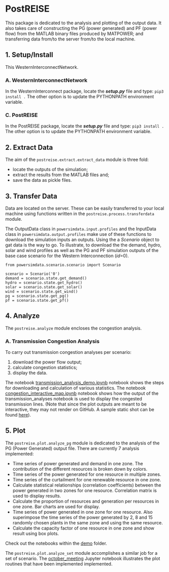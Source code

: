 # PostREISE
This package is dedicated to the analysis and plotting of the output data. It
also takes care of constructing the PG (power generated) and PF (power flow)
from the MATLAB binary files produced by MATPOWER; and transferring data from/to
the server from/to the local machine.

## 1. Setup/Install
This WesternInterconnectNetwork.


### A. WesternInterconnectNetwork
In the WesternInterconnect package, locate the ***setup.py*** file and type:
`pip3 install .` The other option is to update the PYTHONPATH environment
variable.


### C. PostREISE
In the PostREISE package, locate the ***setup.py*** file and type:
`pip3 install .` The other option is to update the PYTHONPATH environment
variable.



## 2. Extract Data
The aim of the `postreise.extract.extract_data` module is three fold:
* locate the outputs of the simulation;
* extract the results from the MATLAB files and;
* save the data as pickle files.



## 3. Transfer Data
Data are located on the server. These can be easily transferred to your local
machine using functions written in the `postreise.process.transferdata` module.

The OutputData class in `powersimdata.input.profiles` and the InputData class
in `powersimdata.output.profiles` make use of these functions to download the
simulation inputs an outputs. Using the a *Scenario* object to gat data is the
way to go. To illustrate, to download the the demand, hydro, solar and wind
profiles as well as the PG and PF simulation outputs of the base case scenario
for the Western Interconnection (*id*=0). 

```
from powersimdata.scenario.scenario import Scenario

scenario = Scenario('0')
demand = scenario.state.get_demand()
hydro = scenario.state.get_hydro()
solar = scenario.state.get_solar()
wind = scenario.state.get_wind()
pg = scenario.state.get_pg()
pf = scenario.state.get_pf()
``` 



## 4. Analyze
The `postreise.analyze` module encloses the congestion analysis.

### A. Transmission Congestion Analysis
To carry out transmission congestion analyses per scenario:
1. download the power flow output;
2. calculate congestion statistics;
3. display the data.

The notebook [transmission_analysis_demo.ipynb](https://github.com/intvenlab/PostREISE/tree/develop/postreise/analyze/demo/transmission_analysis_demo.ipynb) notebook shows the steps for downloading and calculation of various statistics. The notebook [congestion_interactive_map.ipynb](https://github.com/intvenlab/PostREISE/tree/develop/postreise/analyze/demo/WECC_Congestion_interactive_map.ipynb) notebook shows how the output of the transmission_analyses notebook is used to display the congested transmission lines. (Note that since the plot outputs are meant to be interactive, they may not render on GitHub. A sample static shot can be found [here](https://github.com/intvenlab/PostREISE/tree/develop/postreise/analyze/demo/sampleTransmissionCongestion.PNG)).


## 5. Plot
The `postreise.plot.analyze_pg` module is dedicated to the analysis of the PG
(Power Generated) output file. There are currently 7 analysis implemented:
* Time series of power generated and demand in one zone. The contribution of
the different resources is broken down by colors.
* Time series of the power generated for one resource in multiple zones.
* Time series of the curtailment for one renewable resource in one zone.
* Calculate statistical relationships (correlation coefficients) between the
power generated in two zones for one resource. Correlation matrix is used to
display results.
* Calculate the proportion of resources and generation per resources in one
zone. Bar charts are used for display.
* Time series of power generated in one zone for one resource. Also superimpose
the time series of the power generated by 2, 8 and 15 randomly chosen plants in
the same zone and using the same resource.
* Calculate the capacity factor of one resource in one zone and show result
using box plots.

Check out the notebooks within the [demo][1] folder.

The `postreise.plot.analyze_set` module accomplishes a similar job for a set of
scenario. The [october_meeting][2] Jupyter notebook illustrates the plot
routines that have been implemented implemented.

[1]: https://github.com/intvenlab/PostREISE/tree/addAnalyzeAndPlot/postreise/plot/demo/
[2]: https://github.com/intvenlab/PostREISE/tree/addAnalyzeAndPlot/postreise/plot/demo/october_meeting.ipynb
